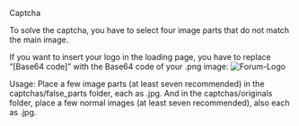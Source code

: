 Captcha

To solve the captcha, you have to select four image parts that do not match the main image.

If you want to insert your logo in the loading page, you have to replace “[Base64 code]” with the Base64 code of your .png image:
<img src="data:image/png;base64,[Base64 code]" alt="Forum-Logo" class="splash-logo">

Usage:
Place a few image parts (at least seven recommended) in the captchas/false_parts folder, each as .jpg. And in the captchas/originals folder, place a few normal images (at least seven recommended), also each as .jpg.
